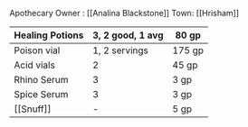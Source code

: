 Apothecary
Owner : [[Analina Blackstone]]
Town: [[Hrisham]]

| Healing Potions | 3, 2 good, 1 avg | 80 gp  |
| --------------- | ---------------- | ------ |
| Poison vial     | 1, 2 servings    | 175 gp |
| Acid vials      | 2                | 45 gp  |
| Rhino Serum     | 3                | 3 gp   |
| Spice Serum     | 3                | 3 gp   |
| [[Snuff]]       | -                | 5 gp   |
